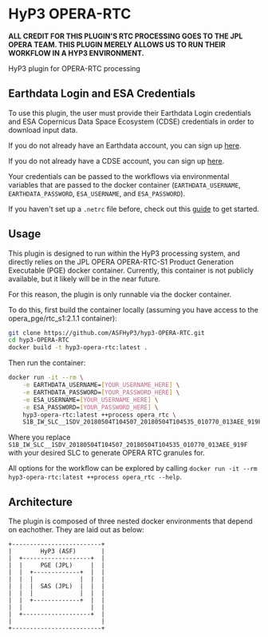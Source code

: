 # HyP3 OPERA-RTC

**ALL CREDIT FOR THIS PLUGIN'S RTC PROCESSING GOES TO THE JPL OPERA TEAM. THIS PLUGIN MERELY ALLOWS US TO RUN THEIR WORKFLOW IN A HYP3 ENVIRONMENT.**

HyP3 plugin for OPERA-RTC processing

## Earthdata Login and ESA Credentials

To use this plugin, the user must provide their Earthdata Login credentials and ESA Copernicus Data Space Ecosystem (CDSE) credentials in order to download input data.

If you do not already have an Earthdata account, you can sign up [here](https://urs.earthdata.nasa.gov/home).

If you do not already have a CDSE account, you can sign up [here](https://dataspace.copernicus.eu).

Your credentials can be passed to the workflows via environmental variables that are passed to the docker container (`EARTHDATA_USERNAME`, `EARTHDATA_PASSWORD`, `ESA_USERNAME`, and `ESA_PASSWORD`).

If you haven't set up a `.netrc` file
before, check out this [guide](https://harmony.earthdata.nasa.gov/docs#getting-started) to get started.

## Usage
This plugin is designed to run within the HyP3 processing system, and directly relies on the JPL OPERA OPERA-RTC-S1 Product Generation Executable (PGE) docker container. Currently, this container is not publicly available, but it likely will be in the near future.

For this reason, the plugin is only runnable via the docker container.

To do this, first build the container locally (assuming you have access to the opera_pge/rtc_s1:2.1.1 container):
```bash
git clone https://github.com/ASFHyP3/hyp3-OPERA-RTC.git
cd hyp3-OPERA-RTC
docker build -t hyp3-opera-rtc:latest .
```
Then run the container:
```bash
docker run -it --rm \
    -e EARTHDATA_USERNAME=[YOUR_USERNAME_HERE] \
    -e EARTHDATA_PASSWORD=[YOUR_PASSWORD_HERE] \
    -e ESA_USERNAME=[YOUR_USERNAME_HERE] \
    -e ESA_PASSWORD=[YOUR_PASSWORD_HERE] \
    hyp3-opera-rtc:latest ++process opera_rtc \
    S1B_IW_SLC__1SDV_20180504T104507_20180504T104535_010770_013AEE_919F
```
Where you replace `S1B_IW_SLC__1SDV_20180504T104507_20180504T104535_010770_013AEE_919F` with your desired SLC to generate OPERA RTC granules for.

All options for the workflow can be explored by calling `docker run -it --rm hyp3-opera-rtc:latest ++process opera_rtc --help`.

## Architecture
The plugin is composed of three nested docker environments that depend on eachother. They are laid out as below:

```
+-------------------------+
|        HyP3 (ASF)       |
|  +-------------------+  |
|  |     PGE (JPL)     |  |
|  |  +-------------+  |  |
|  |  |             |  |  |
|  |  |  SAS (JPL)  |  |  |
|  |  |             |  |  |
|  |  +-------------+  |  |
|  |                   |  |
|  +-------------------+  |
|                         |
+-------------------------+
```
